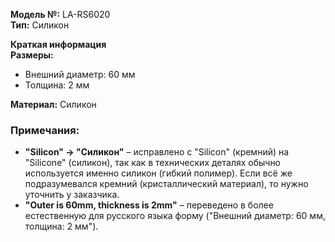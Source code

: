 
**Модель №:** LA-RS6020  
**Тип:** Силикон  

**Краткая информация**  
**Размеры:**  
- Внешний диаметр: 60 мм  
- Толщина: 2 мм  

**Материал:** Силикон  

### Примечания:  
- **"Silicon" → "Силикон"** – исправлено с "Silicon" (кремний) на "Silicone" (силикон), так как в технических деталях обычно используется именно силикон (гибкий полимер). Если всё же подразумевался кремний (кристаллический материал), то нужно уточнить у заказчика.  
- **"Outer is 60mm, thickness is 2mm"** – переведено в более естественную для русского языка форму ("Внешний диаметр: 60 мм, толщина: 2 мм").  
